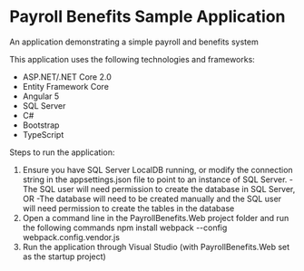 # Payroll Benefits Sample Application
An application demonstrating a simple payroll and benefits system

This application uses the following technologies and frameworks:
* ASP.NET/.NET Core 2.0
* Entity Framework Core
* Angular 5
* SQL Server 
* C#
* Bootstrap
* TypeScript

Steps to run the application:
1. Ensure you have SQL Server LocalDB running, or modify the connection string in the appsettings.json file to point to an instance of SQL Server.
	-The SQL user will need permission to create the database in SQL Server, OR
	-The database will need to be created manually and the SQL user will need permission to create the tables in the database
2. Open a command line in the PayrollBenefits.Web project folder and run the following commands
	npm install
	webpack --config webpack.config.vendor.js
3. Run the application through Visual Studio (with PayrollBenefits.Web set as the startup project)